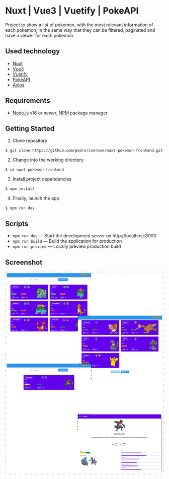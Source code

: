 # Nuxt | Vue3 | Vuetify | PokeAPI

Project to show a list of pokemon, with the most relevant information of each pokemon, in the same way that they can be filtered, paginated and have a viewer for each pokemon.

## Used technology

- [Nuxt](https://nuxt.com/)
- [Vue3](https://vuejs.org/)
- [Vuetify](https://vuetifyjs.com/en/)
- [PokeAPI](https://pokeapi.co/)
- [Axios](https://axios-http.com/)

## Requirements

- [Node.js](https://nodejs.org/) v16 or newer, [NPM](https://www.npmjs.com/) package manager

## Getting Started

1. Clone repository
```
$ git clone https://github.com/pedroriverove/nuxt-pokemon-frontend.git
```
2. Change into the working directory
```
$ cd nuxt-pokemon-frontend
```
3. Install project dependencies
```
$ npm install
```
4. Finally, launch the app
```
$ npm run dev
```

## Scripts

- `npm run dev` — Start the development server on http://localhost:3000
- `npm run build` — Build the application for production
- `npm run preview` — Locally preview production build

## Screenshot

![](./screenshot.png)
